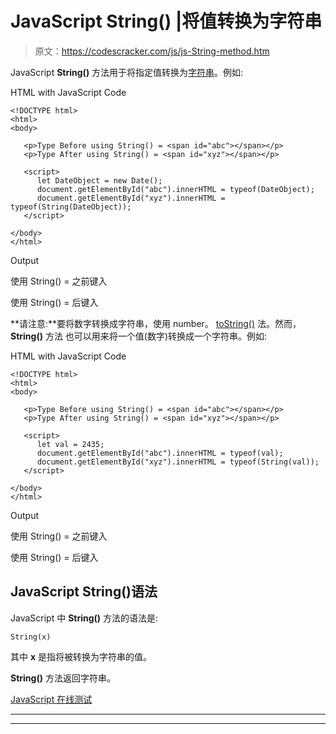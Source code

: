# JavaScript String() |将值转换为字符串

> 原文：<https://codescracker.com/js/js-String-method.htm>

JavaScript **String()** 方法用于将指定值转换为[字符串](/js/js-strings.htm)。例如:

HTML with JavaScript Code

```
<!DOCTYPE html>
<html>
<body>

   <p>Type Before using String() = <span id="abc"></span></p>
   <p>Type After using String() = <span id="xyz"></span></p>

   <script>
      let DateObject = new Date();
      document.getElementById("abc").innerHTML = typeof(DateObject);
      document.getElementById("xyz").innerHTML = typeof(String(DateObject));
   </script>

</body>
</html>
```

Output

使用 String() = 之前键入

使用 String() = 后键入

**请注意:**要将数字转换成字符串，使用 number。 [toString()](/js/js-number-toString.htm) 法。然而， **String()** 方法 也可以用来将一个值(数字)转换成一个字符串。例如:

HTML with JavaScript Code

```
<!DOCTYPE html>
<html>
<body>

   <p>Type Before using String() = <span id="abc"></span></p>
   <p>Type After using String() = <span id="xyz"></span></p>

   <script>
      let val = 2435;
      document.getElementById("abc").innerHTML = typeof(val);
      document.getElementById("xyz").innerHTML = typeof(String(val));
   </script>

</body>
</html>
```

Output

使用 String() = 之前键入

使用 String() = 后键入

## JavaScript String()语法

JavaScript 中 **String()** 方法的语法是:

```
String(x)
```

其中 **x** 是指将被转换为字符串的值。

**String()** 方法返回字符串。

[JavaScript 在线测试](/exam/showtest.php?subid=6)

* * *

* * *